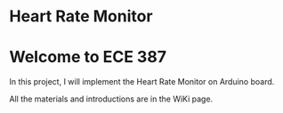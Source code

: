 # Heart Rate Monitor
# Welcome to ECE 387
In this project, I will implement the Heart Rate Monitor on Arduino board.

All the materials and introductions are in the WiKi page.


